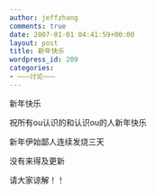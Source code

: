 ```yaml
---
author: jeffzhang
comments: true
date: 2007-01-01 04:41:59+00:00
layout: post
title: 新年快乐
wordpress_id: 209
categories:
- ———讨论———
---
```


新年快乐


祝所有ou认识的和认识ou的人新年快乐

新年伊始鄙人连续发烧三天

没有来得及更新

请大家谅解！！
